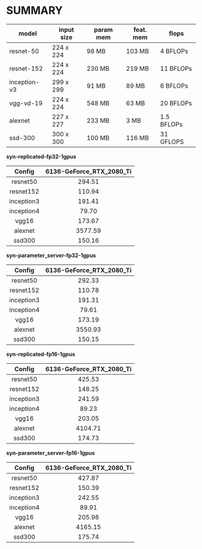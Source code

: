 SUMMARY
===
| model | input size | param mem | feat. mem | flops  |
|-------|------------|--------------|----------------|-------------|
| resnet-50 | 224 x 224 | 98 MB | 103 MB | 4 BFLOPs |
| resnet-152 | 224 x 224 | 230 MB | 219 MB | 11 BFLOPs |
| inception-v3 | 299 x 299 | 91 MB | 89 MB | 6 BFLOPs |
| vgg-vd-19 | 224 x 224 | 548 MB | 63 MB | 20 BFLOPs |
| alexnet | 227 x 227 | 233 MB | 3 MB | 1.5 BFLOPs |
| ssd-300 | 300 x 300 | 100 MB | 116 MB | 31 GFLOPS |


**syn-replicated-fp32-1gpus**

Config | 6136-GeForce_RTX_2080_Ti |
:------:|:------:|
resnet50 |294.51 |
resnet152 |110.94 |
inception3 |191.41 |
inception4 |79.70 |
vgg16 |173.67 |
alexnet |3577.59 |
ssd300 |150.16 |


**syn-parameter_server-fp32-1gpus**

Config | 6136-GeForce_RTX_2080_Ti |
:------:|:------:|
resnet50 |292.33 |
resnet152 |110.78 |
inception3 |191.31 |
inception4 |79.61 |
vgg16 |173.19 |
alexnet |3550.93 |
ssd300 |150.15 |


**syn-replicated-fp16-1gpus**

Config | 6136-GeForce_RTX_2080_Ti |
:------:|:------:|
resnet50 |425.53 |
resnet152 |148.25 |
inception3 |241.59 |
inception4 |89.23 |
vgg16 |203.05 |
alexnet |4104.71 |
ssd300 |174.73 |


**syn-parameter_server-fp16-1gpus**

Config | 6136-GeForce_RTX_2080_Ti |
:------:|:------:|
resnet50 |427.87 |
resnet152 |150.39 |
inception3 |242.55 |
inception4 |89.91 |
vgg16 |205.98 |
alexnet |4165.15 |
ssd300 |175.74 |
